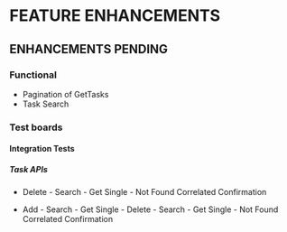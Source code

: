 # FEATURE ENHANCEMENTS

## ENHANCEMENTS PENDING

### Functional

* Pagination of GetTasks
* Task Search

### Test boards

#### Integration Tests

##### Task APIs

* Delete - Search - Get Single - Not Found Correlated Confirmation

* Add - Search - Get Single - Delete - Search - Get Single - Not Found Correlated Confirmation